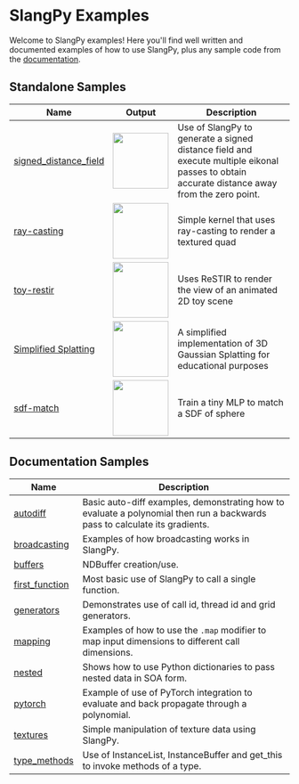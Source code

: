 # SlangPy Examples

Welcome to SlangPy examples! Here you'll find well written and documented examples of how to use SlangPy, plus any sample code from the [documentation](https://slangpy.shader-slang.org).

## Standalone Samples

| Name                                                     | Output                                                            | Description                                                                                                                                  |
|----------------------------------------------------------|-------------------------------------------------------------------|----------------------------------------------------------------------------------------------------------------------------------------------|
| [signed_distance_field](signed_distance_field/readme.md) | <img src="signed_distance_field/output.png" height="100">         | Use of SlangPy to generate a signed distance field and execute multiple eikonal passes to obtain accurate distance away from the zero point. |
| [ray-casting](ray-casting/README.md)                     | <img src="ray-casting/thumb.jpg" height="100">                    | Simple kernel that uses ray-casting to render a textured quad                                                                                |
| [toy-restir](toy-restir/README.md)                       | <img src="toy-restir/toy-restir.png" height="100">                | Uses ReSTIR to render the view of an animated 2D toy scene                                                                                   |
| [Simplified Splatting](simplified-splatting/README.md)   | <img src="simplified-splatting/simple-splat-ex.png" height="100"> | A simplified implementation of 3D Gaussian Splatting for educational purposes                                                                |
| [sdf-match](sdf-match/README.md)                                  | <img src="sdf-match/screenshot.png" height="100">             | Train a tiny MLP to match a SDF of sphere                                                                                                                                                                                               |


## Documentation Samples

| Name                                                                              | Description                                                                                                                                                                                                                                           |
| -------                                                                           | -----------------------------------------                                                                                                                                                                                                             |
| [autodiff](https://slangpy.shader-slang.org/en/latest/autodiff.html)              | Basic auto-diff examples, demonstrating how to evaluate a polynomial then run a backwards pass to calculate its gradients.                                                                                                                            |
| [broadcasting](https://slangpy.shader-slang.org/en/latest/broadcasting.html)      | Examples of how broadcasting works in SlangPy.                                                                                                                                                                                                        |
| [buffers](https://slangpy.shader-slang.org/en/latest/buffers.html)                | NDBuffer creation/use.                                                                                                                                                                                                                                |
| [first_function](https://slangpy.shader-slang.org/en/latest/firstfunctions.html)  | Most basic use of SlangPy to call a single function.                                                                                                                                                                                                  |
| [generators](https://slangpy.shader-slang.org/en/latest/generators.html)          | Demonstrates use of call id, thread id and grid generators.                                                                                                                                                                                           |
| [mapping](https://slangpy.shader-slang.org/en/latest/mapping.html)                | Examples of how to use the ``.map`` modifier to map input dimensions to different call dimensions.                                                                                                                                                    |
| [nested](https://slangpy.shader-slang.org/en/latest/nested.html)                  | Shows how to use Python dictionaries to pass nested data in SOA form.                                                                                                                                                                                 |
| [pytorch](https://slangpy.shader-slang.org/en/latest/pytorch.html)                | Example of use of PyTorch integration to evaluate and back propagate through a polynomial.                                                                                                                                                            |
| [textures](https://slangpy.shader-slang.org/en/latest/textures.html)              | Simple manipulation of texture data using SlangPy.                                                                                                                                                                                                    |
| [type_methods](https://slangpy.shader-slang.org/en/latest/typemethods.html)       | Use of InstanceList, InstanceBuffer and get_this to invoke methods of a type.                                                                                                                                                                         |
